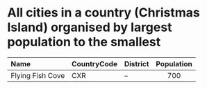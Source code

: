 # All cities in a country (Christmas Island) organised by largest population to the smallest

| Name | CountryCode | District | Population |
| :--- | :--- | :--- | :---: |
|Flying Fish Cove|CXR|–|700|
